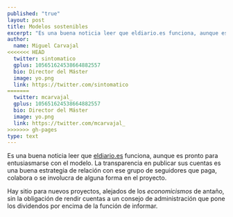```yaml
---
published: "true"
layout: post
title: Modelos sostenibles
excerpt: "Es una buena noticia leer que eldiario.es funciona, aunque es pronto para entusiasmarse con el modelo. La transparencia en publicar sus cuentas es una buena estrategia de relación con ese grupo de seguidores que paga, colabora o se involucra de alguna forma en el proyecto." 
author:
  name: Miguel Carvajal
<<<<<<< HEAD
  twitter: sintomatico
  gplus: 105651624538664882557 
  bio: Director del Máster
  image: yo.png
  link: https://twitter.com/sintomatico
=======
  twitter: mcarvajal_
  gplus: 105651624538664882557 
  bio: Director del Máster
  image: yo.png
  link: https://twitter.com/mcarvajal_
>>>>>>> gh-pages
type: text
---
```

Es una buena noticia leer que [eldiario.es](http://www.eldiario.es/escolar/cuentas-eldiarioes_6_107849233.html) funciona, aunque es pronto para entusiasmarse con el modelo. La transparencia en publicar sus cuentas es una buena estrategia de relación con ese grupo de seguidores que paga, colabora o se involucra de alguna forma en el proyecto. 

Hay sitio para nuevos proyectos, alejados de los _economicismos_ de antaño, sin la obligación de rendir cuentas a un consejo de administración que pone los dividendos por encima de la función de informar.
